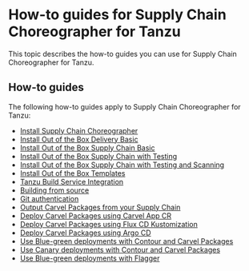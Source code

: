 # How-to guides for Supply Chain Choreographer for Tanzu

This topic describes the how-to guides you can use for Supply Chain Choreographer for Tanzu.

## <a id='how-to'></a> How-to guides

The following how-to guides apply to Supply Chain Choreographer for Tanzu:

- [Install Supply Chain Choreographer](install-scc.hbs.md)
- [Install Out of the Box Delivery Basic](install-ootb-delivery-basic.hbs.md)
- [Install Out of the Box Supply Chain Basic](install-ootb-sc-basic.hbs.md)
- [Install Out of the Box Supply Chain with Testing](install-ootb-sc-wtest.hbs.md)
- [Install Out of the Box Supply Chain with Testing and Scanning](ootb-supply-chain-testing-scanning.hbs.md)
- [Install Out of the Box Templates](ootb-templates.hbs.md)
- [Tanzu Build Service Integration](tbs.hbs.md)
- [Building from source](building-from-source.hbs.md)
- [Git authentication](git-auth.hbs.md)
- [Output Carvel Packages from your Supply Chain](carvel-package-supply-chain.hbs.md)
- [Deploy Carvel Packages using Carvel App CR](delivery-with-carvel-app.hbs.md)
- [Deploy Carvel Packages using Flux CD Kustomization](delivery-with-flux.hbs.md)
- [Deploy Carvel Packages using Argo CD](delivery-with-argo.hbs.md)
- [Use Blue-green deployments with Contour and Carvel Packages](blue-green-with-packageinstall.hbs.md)
- [Use Canary deployments with Contour and Carvel Packages](canary-deployment.hbs.md)
- [Use Blue-green deployments with Flagger](blue-green-with-flagger.hbs.md)
